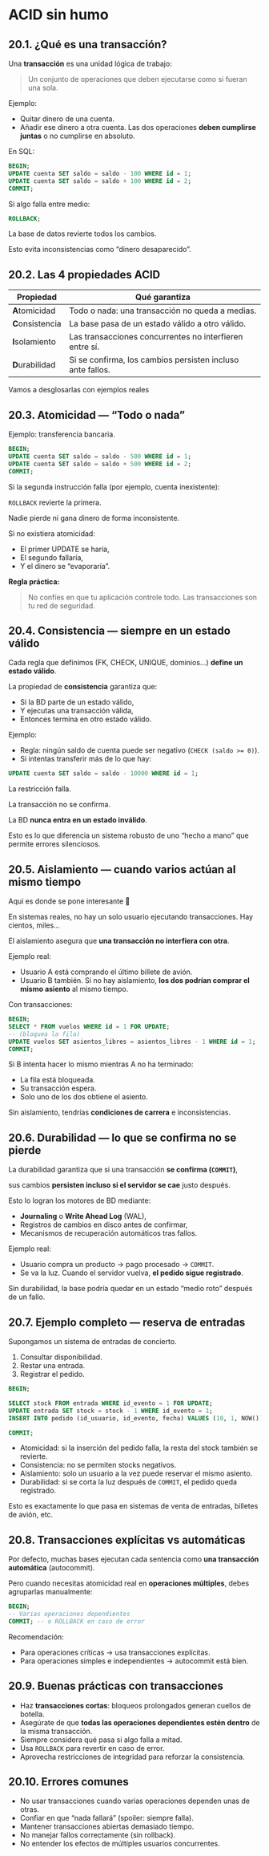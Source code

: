 # ACID sin humo

## 20.1. ¿Qué es una transacción?

Una **transacción** es una unidad lógica de trabajo:

> Un conjunto de operaciones que deben ejecutarse como si fueran una sola.

Ejemplo:

- Quitar dinero de una cuenta.
- Añadir ese dinero a otra cuenta.
  Las dos operaciones **deben cumplirse juntas** o no cumplirse en absoluto.

En SQL:

```sql
BEGIN;
UPDATE cuenta SET saldo = saldo - 100 WHERE id = 1;
UPDATE cuenta SET saldo = saldo + 100 WHERE id = 2;
COMMIT;

```

Si algo falla entre medio:

```sql
ROLLBACK;

```

La base de datos revierte todos los cambios.

Esto evita inconsistencias como “dinero desaparecido”.

## 20.2. Las 4 propiedades ACID

| Propiedad        | Qué garantiza                                              |
| ---------------- | ---------------------------------------------------------- |
| **A**tomicidad   | Todo o nada: una transacción no queda a medias.            |
| **C**onsistencia | La base pasa de un estado válido a otro válido.            |
| **I**solamiento  | Las transacciones concurrentes no interfieren entre sí.    |
| **D**urabilidad  | Si se confirma, los cambios persisten incluso ante fallos. |

Vamos a desglosarlas con ejemplos reales

## 20.3. Atomicidad — “Todo o nada”

Ejemplo: transferencia bancaria.

```sql
BEGIN;
UPDATE cuenta SET saldo = saldo - 500 WHERE id = 1;
UPDATE cuenta SET saldo = saldo + 500 WHERE id = 2;
COMMIT;

```

Si la segunda instrucción falla (por ejemplo, cuenta inexistente):

`ROLLBACK` revierte la primera.

Nadie pierde ni gana dinero de forma inconsistente.

Si no existiera atomicidad:

- El primer UPDATE se haría,
- El segundo fallaría,
- Y el dinero se “evaporaría”.

**Regla práctica:**

> No confíes en que tu aplicación controle todo. Las transacciones son tu red de seguridad.

## 20.4. Consistencia — siempre en un estado válido

Cada regla que definimos (FK, CHECK, UNIQUE, dominios…) **define un estado válido**.

La propiedad de **consistencia** garantiza que:

- Si la BD parte de un estado válido,
- Y ejecutas una transacción válida,
- Entonces termina en otro estado válido.

Ejemplo:

- Regla: ningún saldo de cuenta puede ser negativo (`CHECK (saldo >= 0)`).
- Si intentas transferir más de lo que hay:

```sql
UPDATE cuenta SET saldo = saldo - 10000 WHERE id = 1;

```

La restricción falla.

La transacción no se confirma.

La BD **nunca entra en un estado inválido**.

Esto es lo que diferencia un sistema robusto de uno “hecho a mano” que permite errores silenciosos.

## 20.5. Aislamiento — cuando varios actúan al mismo tiempo

Aquí es donde se pone interesante 👀

En sistemas reales, no hay un solo usuario ejecutando transacciones. Hay cientos, miles…

El aislamiento asegura que **una transacción no interfiera con otra**.

Ejemplo real:

- Usuario A está comprando el último billete de avión.
- Usuario B también.
  Si no hay aislamiento, **los dos podrían comprar el mismo asiento** al mismo tiempo.

Con transacciones:

```sql
BEGIN;
SELECT * FROM vuelos WHERE id = 1 FOR UPDATE;
-- (bloquea la fila)
UPDATE vuelos SET asientos_libres = asientos_libres - 1 WHERE id = 1;
COMMIT;

```

Si B intenta hacer lo mismo mientras A no ha terminado:

- La fila está bloqueada.
- Su transacción espera.
- Solo uno de los dos obtiene el asiento.

Sin aislamiento, tendrías **condiciones de carrera** e inconsistencias.

## 20.6. Durabilidad — lo que se confirma no se pierde

La durabilidad garantiza que si una transacción **se confirma (`COMMIT`)**,

sus cambios **persisten incluso si el servidor se cae** justo después.

Esto lo logran los motores de BD mediante:

- **Journaling** o **Write Ahead Log** (WAL),
- Registros de cambios en disco antes de confirmar,
- Mecanismos de recuperación automáticos tras fallos.

Ejemplo real:

- Usuario compra un producto → pago procesado → `COMMIT`.
- Se va la luz.
  Cuando el servidor vuelva, **el pedido sigue registrado**.

Sin durabilidad, la base podría quedar en un estado “medio roto” después de un fallo.

## 20.7. Ejemplo completo — reserva de entradas

Supongamos un sistema de entradas de concierto.

1. Consultar disponibilidad.
2. Restar una entrada.
3. Registrar el pedido.

```sql
BEGIN;

SELECT stock FROM entrada WHERE id_evento = 1 FOR UPDATE;
UPDATE entrada SET stock = stock - 1 WHERE id_evento = 1;
INSERT INTO pedido (id_usuario, id_evento, fecha) VALUES (10, 1, NOW());

COMMIT;

```

- Atomicidad: si la inserción del pedido falla, la resta del stock también se revierte.
- Consistencia: no se permiten stocks negativos.
- Aislamiento: solo un usuario a la vez puede reservar el mismo asiento.
- Durabilidad: si se corta la luz después de `COMMIT`, el pedido queda registrado.

Esto es exactamente lo que pasa en sistemas de venta de entradas, billetes de avión, etc.

## 20.8. Transacciones explícitas vs automáticas

Por defecto, muchas bases ejecutan cada sentencia como **una transacción automática** (autocommit).

Pero cuando necesitas atomicidad real en **operaciones múltiples**, debes agruparlas manualmente:

```sql
BEGIN;
-- Varias operaciones dependientes
COMMIT; -- o ROLLBACK en caso de error

```

Recomendación:

- Para operaciones críticas → usa transacciones explícitas.
- Para operaciones simples e independientes → autocommit está bien.

## 20.9. Buenas prácticas con transacciones

- Haz **transacciones cortas**: bloqueos prolongados generan cuellos de botella.
- Asegúrate de que **todas las operaciones dependientes estén dentro** de la misma transacción.
- Siempre considera qué pasa si algo falla a mitad.
- Usa `ROLLBACK` para revertir en caso de error.
- Aprovecha restricciones de integridad para reforzar la consistencia.

## 20.10. Errores comunes

- No usar transacciones cuando varias operaciones dependen unas de otras.
- Confiar en que “nada fallará” (spoiler: siempre falla).
- Mantener transacciones abiertas demasiado tiempo.
- No manejar fallos correctamente (sin rollback).
- No entender los efectos de múltiples usuarios concurrentes.

